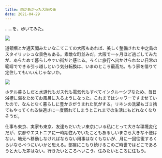 ```yaml
---
title: 雨があがった大阪の街
date: 2021-04-29
---
```


……を、歩いてみた。

![](https://photos.smugmug.com/photos/i-fZhB298/0/5dbd5127/X3/i-fZhB298-X3.jpg)

道頓堀とか通天閣みたいなこてこての大阪もあれば、美しく整備された中之島のスタイリッシュな景色もある。素敵な町並みだ。大阪で一ヶ月ほど過ごしてみたが、あらためて暮らしやすい街だと感じる。ろくに旅行へ出かけられない日常の範疇でできる引っ越しという気分転換は、いまのところ最高だ。もう家を借りて定住してもいいんじゃないか。

![](https://photos.smugmug.com/photos/i-4n82n8R/0/31dfab22/X3/i-4n82n8R-X3.jpg)

ホテル暮らしだと水道代もガス代も電気代もすべてインクルーシブなため、毎日浴槽に湯をためてお風呂に入るようになった。これまではシャワーですませていたので、なんとなく暮らしに豊かさがうまれた気がする。リネンの洗濯もゴミ捨てもやってくれる快適さに一度慣れてしまうとこれまでの生活にもどれなくなりそうだ。

仕事も東京、実家も東京、友達もだいたい東京にいる私にとって大きな環境変化だが、京都やエストニアに一時期住んでいたこともあるしいまさら大きな不便はない。地元へ移動しなければならない用事はなくもないが、月に一回往復するくらいならべつにいいかと思える。部屋にこもり続けるこのご時世ではどこであろうと大した差はない。行きたいところへいこう。住みたいところに住もう。
